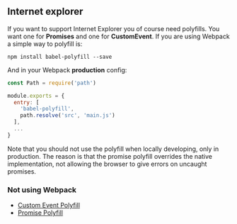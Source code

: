 ## Internet explorer

If you want to support Internet Explorer you of course need polyfills. You want one for **Promises** and one for **CustomEvent**. If you are using Webpack a simple way to polyfill is:

`npm install babel-polyfill --save`

And in your Webpack **production** config:

```javascript
const Path = require('path')

module.exports = {
  entry: [
    'babel-polyfill',
    path.resolve('src', 'main.js')
  ],
  ...
}
```
Note that you should not use the polyfill when locally developing, only in production. The reason is that the promise polyfill overrides the native implementation, not allowing the browser to give errors on uncaught promises.

### Not using Webpack
- [Custom Event Polyfill](https://developer.mozilla.org/en-US/docs/Web/API/CustomEvent/CustomEvent)
- [Promise Polyfill](https://github.com/taylorhakes/promise-polyfill)
